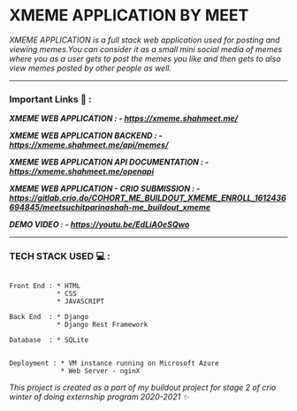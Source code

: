 XMEME APPLICATION BY MEET <a name="TOP"></a>
===================

*XMEME APPLICATION is a full stack web application used for posting and viewing memes.You can consider it as a small mini social media of memes where you as a user
gets to post the memes you like and then gets to also view memes posted by other people as well.*

- - - - 

### Important Links :link: : ###

***XMEME WEB APPLICATION : - https://xmeme.shahmeet.me/***

***XMEME WEB APPLICATION BACKEND : - https://xmeme.shahmeet.me/api/memes/***

***XMEME WEB APPLICATION API DOCUMENTATION : - https://xmeme.shahmeet.me/openapi***

***XMEME WEB APPLICATION - CRIO SUBMISSION : - https://gitlab.crio.do/COHORT_ME_BUILDOUT_XMEME_ENROLL_1612436694845/meetsuchitparinashah-me_buildout_xmeme***

***DEMO VIDEO : - https://youtu.be/EdLiA0eSQwo*** 

- - - - 

### TECH STACK USED :computer: : ###

~~~

Front End : * HTML
            * CSS
            * JAVASCRIPT
            
Back End  : * Django 
            * Django Rest Framework
            
Database  : * SQLite


Deployment : * VM instance running on Microsoft Azure
             * Web Server - nginX
 ~~~
             
 *This project is created as a part of my buildout project for stage 2 of crio winter of doing externship program 2020-2021 :sparkles:*














